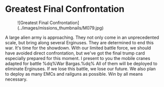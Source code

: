# Greatest Final Confrontation

<figure markdown>
![Greatest Final Confrontation](../images/missions_thumbnails/M079.jpg)
</figure>

A large alien army is approaching. They not only come in an unprecedented scale, but bring along several Erginuses. They are determined to end this war.
It's time for the showdown. With our limited battle force, we should have avoided direct confrontation, but we've got the final trump card especially prepared for this moment.
I present to you the mobile cranes adapted for battle %dq%War Bargas.%dq% All of them will be deployed to eliminate Erginuses. If we lose this battle, we lose our future. We also plan to deploy as many EMCs and railguns as possible. Win by all means necessary.
